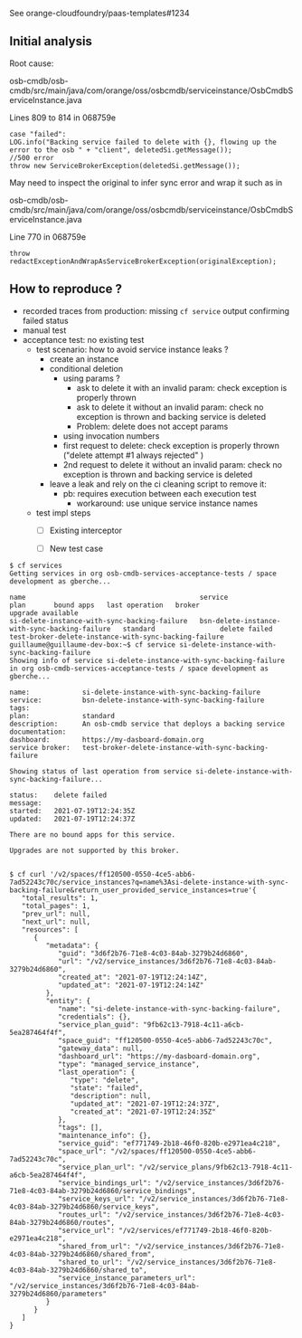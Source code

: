 See orange-cloudfoundry/paas-templates#1234

## Initial analysis

Root cause:

osb-cmdb/osb-cmdb/src/main/java/com/orange/oss/osbcmdb/serviceinstance/OsbCmdbServiceInstance.java

Lines 809 to 814 in 068759e
```
case "failed":
LOG.info("Backing service failed to delete with {}, flowing up the error to the osb " + "client", deletedSi.getMessage());
//500 error
throw new ServiceBrokerException(deletedSi.getMessage());
```
May need to inspect the original to infer sync error and wrap it such as in

osb-cmdb/osb-cmdb/src/main/java/com/orange/oss/osbcmdb/serviceinstance/OsbCmdbServiceInstance.java

Line 770 in 068759e
```
throw redactExceptionAndWrapAsServiceBrokerException(originalException); 
```


## How to reproduce ?
* recorded traces from production: missing `cf service` output confirming failed status 
* manual test
* acceptance test: no existing test
   * test scenario: how to avoid service instance leaks ?
      * create an instance
      * conditional deletion  
         * using params ?
            * ask to delete it with an invalid param: check exception is properly thrown 
            * ask to delete it without an invalid param: check no exception is thrown and backing service is deleted
            * Problem: delete does not accept params
         * using invocation numbers
          * first request to delete: check exception is properly thrown ("delete attempt #1 always rejected" )
          * 2nd request to delete it without an invalid param: check no exception is thrown and backing service is deleted
      * leave a leak and rely on the ci cleaning script to remove it: 
         * pb: requires execution between each execution test
            * workaround: use unique service instance names
  * test impl steps
    * [ ] Existing interceptor
    * [ ] New test case


```
$ cf services
Getting services in org osb-cmdb-services-acceptance-tests / space development as gberche...

name                                           service                                         plan       bound apps   last operation   broker                                                  upgrade available
si-delete-instance-with-sync-backing-failure   bsn-delete-instance-with-sync-backing-failure   standard                delete failed    test-broker-delete-instance-with-sync-backing-failure   
guillaume@guillaume-dev-box:~$ cf service si-delete-instance-with-sync-backing-failure
Showing info of service si-delete-instance-with-sync-backing-failure in org osb-cmdb-services-acceptance-tests / space development as gberche...

name:             si-delete-instance-with-sync-backing-failure
service:          bsn-delete-instance-with-sync-backing-failure
tags:             
plan:             standard
description:      An osb-cmdb service that deploys a backing service
documentation:    
dashboard:        https://my-dasboard-domain.org
service broker:   test-broker-delete-instance-with-sync-backing-failure

Showing status of last operation from service si-delete-instance-with-sync-backing-failure...

status:    delete failed
message:   
started:   2021-07-19T12:24:35Z
updated:   2021-07-19T12:24:37Z

There are no bound apps for this service.

Upgrades are not supported by this broker.


$ cf curl '/v2/spaces/ff120500-0550-4ce5-abb6-7ad52243c70c/service_instances?q=name%3Asi-delete-instance-with-sync-backing-failure&return_user_provided_service_instances=true'{
   "total_results": 1,
   "total_pages": 1,
   "prev_url": null,
   "next_url": null,
   "resources": [
      {
         "metadata": {
            "guid": "3d6f2b76-71e8-4c03-84ab-3279b24d6860",
            "url": "/v2/service_instances/3d6f2b76-71e8-4c03-84ab-3279b24d6860",
            "created_at": "2021-07-19T12:24:14Z",
            "updated_at": "2021-07-19T12:24:14Z"
         },
         "entity": {
            "name": "si-delete-instance-with-sync-backing-failure",
            "credentials": {},
            "service_plan_guid": "9fb62c13-7918-4c11-a6cb-5ea287464f4f",
            "space_guid": "ff120500-0550-4ce5-abb6-7ad52243c70c",
            "gateway_data": null,
            "dashboard_url": "https://my-dasboard-domain.org",
            "type": "managed_service_instance",
            "last_operation": {
               "type": "delete",
               "state": "failed",
               "description": null,
               "updated_at": "2021-07-19T12:24:37Z",
               "created_at": "2021-07-19T12:24:35Z"
            },
            "tags": [],
            "maintenance_info": {},
            "service_guid": "ef771749-2b18-46f0-820b-e2971ea4c218",
            "space_url": "/v2/spaces/ff120500-0550-4ce5-abb6-7ad52243c70c",
            "service_plan_url": "/v2/service_plans/9fb62c13-7918-4c11-a6cb-5ea287464f4f",
            "service_bindings_url": "/v2/service_instances/3d6f2b76-71e8-4c03-84ab-3279b24d6860/service_bindings",
            "service_keys_url": "/v2/service_instances/3d6f2b76-71e8-4c03-84ab-3279b24d6860/service_keys",
            "routes_url": "/v2/service_instances/3d6f2b76-71e8-4c03-84ab-3279b24d6860/routes",
            "service_url": "/v2/services/ef771749-2b18-46f0-820b-e2971ea4c218",
            "shared_from_url": "/v2/service_instances/3d6f2b76-71e8-4c03-84ab-3279b24d6860/shared_from",
            "shared_to_url": "/v2/service_instances/3d6f2b76-71e8-4c03-84ab-3279b24d6860/shared_to",
            "service_instance_parameters_url": "/v2/service_instances/3d6f2b76-71e8-4c03-84ab-3279b24d6860/parameters"
         }
      }
   ]
}
 
```
